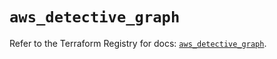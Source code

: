 # `aws_detective_graph`

Refer to the Terraform Registry for docs: [`aws_detective_graph`](https://registry.terraform.io/providers/hashicorp/aws/6.5.0/docs/resources/detective_graph).
